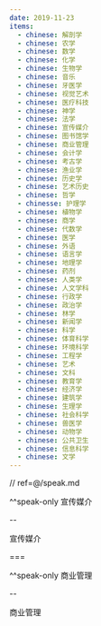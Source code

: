 ```yaml
---
date: 2019-11-23
items:
  - chinese: 解剖学
  - chinese: 农学
  - chinese: 数学
  - chinese: 化学
  - chinese: 生物学
  - chinese: 音乐
  - chinese: 牙医学
  - chinese: 视觉艺术
  - chinese: 医疗科技
  - chinese: 神学
  - chinese: 法学
  - chinese: 宣传媒介
  - chinese: 图书馆学
  - chinese: 商业管理
  - chinese: 会计学
  - chinese: 考古学
  - chinese: 渔业学
  - chinese: 历史学
  - chinese: 艺术历史
  - chinese: 哲学
  - chinesse: 护理学
  - chinese: 植物学
  - chinese: 商学
  - chinese: 代数学
  - chinese: 医学
  - chinese: 外语
  - chinese: 语言学
  - chinese: 地理学
  - chinese: 药剂
  - chinese: 人类学
  - chinese: 人文学科
  - chinese: 行政学
  - chinese: 政治学
  - chinese: 林学
  - chinese: 新闻学
  - chinese: 科学
  - chinese: 体育科学
  - chinese: 环境科学
  - chinese: 工程学
  - chinese: 艺术
  - chinese: 文科
  - chinese: 教育学
  - chinese: 经济学
  - chinese: 建筑学
  - chinese: 生理学
  - chinese: 社会科学
  - chinese: 兽医学
  - chinese: 动物学
  - chinese: 公共卫生
  - chinese: 信息科学
  - chinese: 文学
---
```

// ref=@/speak.md

^^speak-only 宣传媒介

--

宣传媒介

===

^^speak-only 商业管理

--

商业管理
